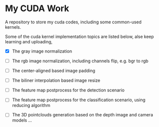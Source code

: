 # My CUDA Work
A repository to store my cuda codes, including some common-used kernels. 

 Some of the cuda kernel implementation topics are listed below, alse keep learning and uploading, <br>
- [x] The gray image normalization
- [ ] The rgb image normalization, including channels flip, e.g. bgr to rgb
- [ ] The center-aligned based image padding 
- [ ] The biliner interpolation based image resize
- [ ] The feature map postprocess for the detection scenario
- [ ] The feature map postprocess for the classification scenario, using reducing algorithm
- [ ] The 3D pointclouds generation based on the depth image and camera models
...

